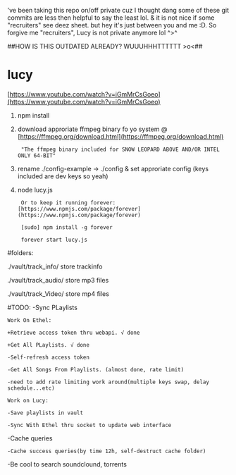 've been taking this repo on/off private cuz I thought dang some of these git commits are less then helpful to say the least lol. & it is not nice if some "recruiters" see deez sheet. but hey it's just between you and me :D. So forgive me "recruiters", Lucy is not private anymore lol ^>^

##HOW IS THIS OUTDATED ALREADY? WUUUHHHTTTTTT >o<##
# lucy 

[https://www.youtube.com/watch?v=iGmMrCsGoeo](https://www.youtube.com/watch?v=iGmMrCsGoeo)

1. npm install

2. download approriate ffmpeg binary fo yo system @ [https://ffmpeg.org/download.html](https://ffmpeg.org/download.html)
		
		"The ffmpeg binary included for SNOW LEOPARD ABOVE AND/OR INTEL ONLY 64-BIT"

3. rename ./config-example -> ./config & set approriate config (keys included are dev keys so yeah)

4. node lucy.js

		Or to keep it running forever:[https://www.npmjs.com/package/forever](https://www.npmjs.com/package/forever)
		
		[sudo] npm install -g forever
		
		forever start lucy.js


#folders:

./vault/track_info/  store trackinfo

./vault/track_audio/ store mp3 files

./vault/track_Video/ store mp4 files

#TODO:
-Sync PLaylists

	Work On Ethel:

	+Retrieve access token thru webapi. √ done

	+Get All PLaylists. √ done 

	-Self-refresh access token

	-Get All Songs From Playlists. (almost done, rate limit)

	-need to add rate limiting work around(multiple keys swap, delay schedule...etc)

	Work on Lucy:

	-Save playlists in vault

	-Sync With Ethel thru socket to update web interface

-Cache queries

	-Cache success queries(by time 12h, self-destruct cache folder)
	
-Be cool to search soundclound, torrents

	
